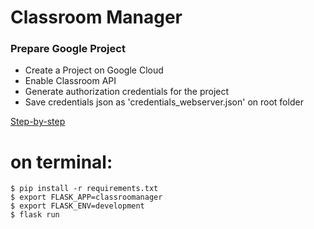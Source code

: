 # Classroom Manager

### Prepare Google Project
* Create a Project on Google Cloud
* Enable Classroom API 
* Generate authorization credentials for the project
* Save credentials json as 'credentials_webserver.json' on root folder

[Step-by-step](https://developers.google.com/identity/protocols/oauth2/web-server#example)



# on terminal:
```
$ pip install -r requirements.txt
$ export FLASK_APP=classroomanager
$ export FLASK_ENV=development
$ flask run
```